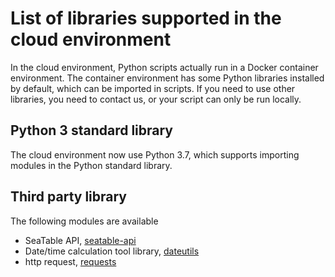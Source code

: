 # List of libraries supported in the cloud environment

In the cloud environment, Python scripts actually run in a Docker container environment. The container environment has some Python libraries installed by default, which can be imported in scripts. If you need to use other libraries, you need to contact us, or your script can only be run locally.

## Python 3 standard library

The cloud environment now use Python 3.7, which supports importing modules in the Python standard library.

## Third party library

The following modules are available

* SeaTable API, [seatable-api](https://pypi.org/project/seatable-api/)
* Date/time calculation tool library, [dateutils](https://pypi.org/project/dateutils/)
* http request, [requests](https://pypi.org/project/requests/)
